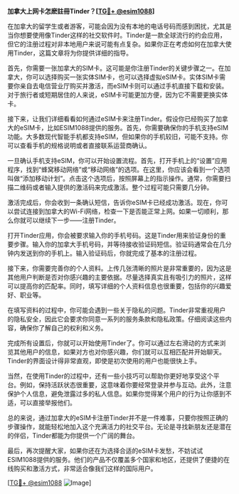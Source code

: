 **加拿大上网卡怎麽註冊Tinder？[[TG💪+ @esim1088](https://t.me/s/esim1088)]**

在加拿大的留学生或者游客，可能会因为没有本地的电话号码而感到困扰，尤其是当你想要使用像Tinder这样的社交软件时。Tinder是一款全球流行的约会应用，但它的注册过程对非本地用户来说可能有点复杂。如果你正在考虑如何在加拿大使用Tinder，这篇文章将为你提供详细的指导。

首先，你需要一张加拿大的SIM卡。这可能是你注册Tinder的关键步骤之一。在加拿大，你可以选择购买一张实体SIM卡，也可以选择虚拟eSIM卡。实体SIM卡需要你亲自去电信营业厅购买并激活，而eSIM卡则可以通过手机直接下载和安装。对于旅行者或短期居住的人来说，eSIM卡可能更加方便，因为它不需要更换实体卡。

接下来，让我们详细看看如何通过eSIM卡来注册Tinder。假设你已经购买了加拿大的eSIM卡，比如ESIM1088提供的服务。首先，你需要确保你的手机支持eSIM功能。大多数现代智能手机都支持eSIM，但如果你的手机较旧，可能不支持。你可以查看手机的规格说明或者直接联系运营商确认。

一旦确认手机支持eSIM，你可以开始设置流程。首先，打开手机上的“设置”应用程序，找到“蜂窝移动网络”或“移动网络”的选项。在这里，你应该会看到一个选项叫做“添加移动计划”。点击这个选项后，按照屏幕上的指示操作。通常，你需要扫描二维码或者输入提供的激活码来完成激活。整个过程可能只需要几分钟。

激活完成后，你会收到一条确认短信，告诉你eSIM卡已经成功激活。现在，你可以尝试连接到加拿大的Wi-Fi网络，检查一下是否能正常上网。如果一切顺利，那么你就可以继续下一步——注册Tinder。

打开Tinder应用，你会被要求输入你的手机号码。这是Tinder用来验证身份的重要步骤。输入你的加拿大手机号码，并等待接收验证码短信。验证码通常会在几分钟内发送到你的手机上。输入验证码后，你就完成了基本的注册过程。

接下来，你需要完善你的个人资料。上传几张清晰的照片是非常重要的，因为这是其他用户判断是否对你感兴趣的主要依据。尽量选择真实且有吸引力的照片，这样可以提高你的匹配率。同时，填写详细的个人资料信息也很重要，包括你的兴趣爱好、职业等。

在填写资料的过程中，你可能会遇到一些关于隐私的问题。Tinder非常重视用户的隐私安全，因此它会要求你同意一系列的服务条款和隐私政策。仔细阅读这些内容，确保你了解自己的权利和义务。

完成所有设置后，你就可以开始使用Tinder了。你可以通过左右滑动的方式来浏览其他用户的信息，如果对方也对你感兴趣，你们就可以互相匹配并开始聊天。Tinder的界面设计得非常直观，即使是初次使用的用户也能很快上手。

当然，在使用Tinder的过程中，还有一些小技巧可以帮助你更好地享受这个平台。例如，保持活跃状态很重要，这意味着你要经常登录并参与互动。此外，注意保护个人信息，避免泄露过多的私人信息。如果你觉得某个用户的行为让你感到不适，可以直接举报他们。

总的来说，通过加拿大的eSIM卡注册Tinder并不是一件难事，只要你按照正确的步骤操作，就能轻松地加入这个充满活力的社交平台。无论是寻找新朋友还是潜在的伴侣，Tinder都能为你提供一个广阔的舞台。

最后，再次提醒大家，如果你还在为选择合适的eSIM卡发愁，不妨试试ESIM1088提供的服务。他们的产品不仅覆盖多个国家和地区，还提供了便捷的在线购买和激活方式，非常适合像我们这样的国际用户。

[[TG💪+ @esim1088](https://t.me/s/esim1088) ![Image](https://i.postimg.cc/4NQfJmqS/Snipaste-2025-05-13-00-14-12.png)]
